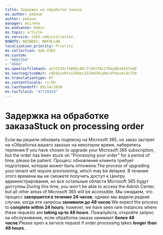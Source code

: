 ```yaml
---
title: Задержка на обработке заказа
ms.author: pebaum
author: pebaum
manager: mnirkhe
ms.audience: Admin
ms.topic: article
ms.service: o365-administration
ROBOTS: NOINDEX, NOFOLLOW
localization_priority: Priority
ms.collection: Adm_O365
ms.custom:
- "9002358"
- "4584"
ms.openlocfilehash: a231519cf480bc8bc7f4b178c170aa9b34d57e68
ms.sourcegitcommit: c6692ce0fa1358ec3529e59ca0ecdfdea4cdc759
ms.translationtype: HT
ms.contentlocale: ru-RU
ms.lasthandoff: 09/14/2020
ms.locfileid: "47719354"
---
```

# <a name="stuck-on-processing-order"></a><span data-ttu-id="aca63-102">Задержка на обработке заказа</span><span class="sxs-lookup"><span data-stu-id="aca63-102">Stuck on processing order</span></span>

<span data-ttu-id="aca63-103">Если вы решили обновить подписку на Microsoft 365, но заказ застрял на «Обработка вашего заказа» на некоторое время, наберитесь терпения.</span><span class="sxs-lookup"><span data-stu-id="aca63-103">If you have chosen to upgrade your Microsoft 365 subscription, but the order has been stuck on "Processing your order" for a period of time, please be patient.</span></span> <span data-ttu-id="aca63-104">Процесс обновления клиента требует подготовки, которая может быть отложена.</span><span class="sxs-lookup"><span data-stu-id="aca63-104">The process of upgrading your tenant will require provisioning, which may be delayed.</span></span> <span data-ttu-id="aca63-105">В течение этого времени вы не сможете получить доступ к Центру администрирования, но все остальные области Microsoft 365 будут доступны.</span><span class="sxs-lookup"><span data-stu-id="aca63-105">During this time, you won't be able to access the Admin Center, but all other areas of Microsoft 365 will be accessible.</span></span> <span data-ttu-id="aca63-106">Мы ожидаем, что процесс **завершится в течение 24 часов**; однако мы видели редкие случаи, когда эти запросы **занимали до 48 часов**.</span><span class="sxs-lookup"><span data-stu-id="aca63-106">We expect the process to **complete within 24 hours**; however, we have seen rare instances where these requests are **taking up to 48 hours**.</span></span> <span data-ttu-id="aca63-107">Пожалуйста, откройте запрос на обслуживание, если обработка заказа занимает **более 48 часов**.</span><span class="sxs-lookup"><span data-stu-id="aca63-107">Please open a service request if order processing takes **longer than 48 hours**.</span></span>
